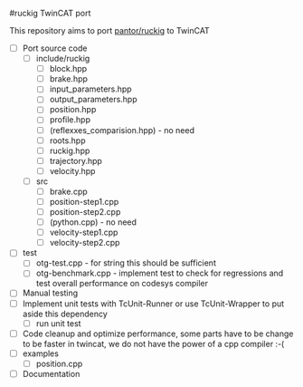 #ruckig TwinCAT port

This repository aims to port [pantor/ruckig](https://github.com/pantor/ruckig) to TwinCAT


- [ ] Port source code
  - [ ] include/ruckig
    - [ ] block.hpp
    - [ ] brake.hpp
    - [ ] input_parameters.hpp
    - [ ] output_parameters.hpp
    - [ ] position.hpp
    - [ ] profile.hpp      
    - [ ] (reflexxes_comparision.hpp) - no need
    - [ ] roots.hpp
    - [ ] ruckig.hpp
    - [ ] trajectory.hpp
    - [ ] velocity.hpp
  - [ ] src
    - [ ] brake.cpp
    - [ ] position-step1.cpp
    - [ ] position-step2.cpp
    - [ ] (python.cpp) - no need
    - [ ] velocity-step1.cpp
    - [ ] velocity-step2.cpp
 - [ ] test
    - [ ] otg-test.cpp - for string this should be sufficient
    - [ ] otg-benchmark.cpp - implement test to check for regressions and test overall performance on codesys compiler
- [ ] Manual testing
- [ ] Implement unit tests with TcUnit-Runner or use TcUnit-Wrapper to put aside this dependency
     - [ ] run unit test
- [ ] Code cleanup and optimize performance, some parts have to be change to be faster in twincat, we do not have the power of a cpp compiler :-(
- [ ] examples
  - [ ] position.cpp
- [ ] Documentation
